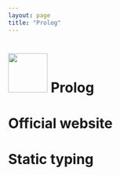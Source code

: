 ```yaml
---
layout: page
title: "Prolog"
---
```


# <img src='https://www.tiobe.com/wp-content/themes/tiobe/tiobe-index/images/Prolog.png' width='80'> Prolog
# Official website
# Static typing
